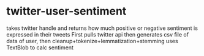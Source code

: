 # twitter-user-sentiment
takes twitter handle and returns how much positive or negative sentiment is expressed in their tweets
First pulls twitter api then generates csv file of data of user, then cleanup+tokenize+lemmatization+stemming
uses TextBlob to calc sentiment
